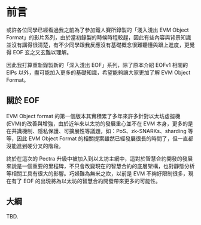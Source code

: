 # 前言

或許各位同學已經看過我之前為了參加鐵人賽所錄製的「淺入淺出 EVM Object Format」的影片系列，由於當初錄製的時候時程較趕，因此有些內容與背景知識並沒有講得很清楚，有不少同學跟我反應沒有基礎概念很難聽懂與跟上進度，更覺得 EOF 玄之又玄難以理解。

因此我打算重新錄製新的「深入淺出 EOF」系列，除了原本介紹 EOFv1 相關的 EIPs 以外，盡可能加入更多的基礎知識，希望能夠讓大家更加了解 EVM Object Format。

## 關於 EOF

EVM Object format 的第一個版本其實積累了多年來許多針對以太坊虛擬機(EVM)的改善與增強，由於近年來以太坊的發展重心並不在 EVM 本身，更多的是在共識機制、隱私保護、可擴展性等議題，如：PoS、zk-SNARKs、sharding 等等，因此 EVM Object Format 的相關提案雖然已經發展很長的時間了，但一直都沒能進到硬分叉的階段。

終於在這次的 Pectra 升級中被加入到以太坊主網中，這對於智慧合約開發的發展來說是一個重要的里程碑，不只會改變現在的智慧合約的底層架構，也對靜態分析等相關工具有很大的影響。巧婦難為無米之炊，以前是 EVM 不夠好限制很多，現在有了 EOF 的出現將為以太坊的智慧合約開發帶來更多的可能性。

## 大綱

TBD.
